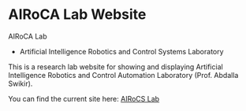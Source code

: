 # AIRoCA Lab Website

AIRoCA Lab
- Artificial Intelligence Robotics and Control Systems Laboratory 

This is a research lab website for showing and displaying Artificial Intelligence Robotics and Control Automation Laboratory (Prof. Abdalla Swikir). 

You can find the current site here: [AIRoCS Lab](https://abdallaswikirrobotlab.github.io/Robot_Lab_Website/)
